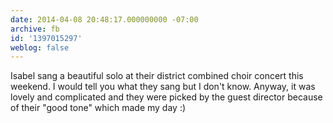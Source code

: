 ```yaml
---
date: 2014-04-08 20:48:17.000000000 -07:00
archive: fb
id: '1397015297'
weblog: false
---
```


Isabel sang a beautiful solo at their district combined choir concert this weekend. I would tell you what they sang but I don't know. Anyway, it was lovely and complicated and they were picked by the guest director because of their "good tone" which made my day :)

